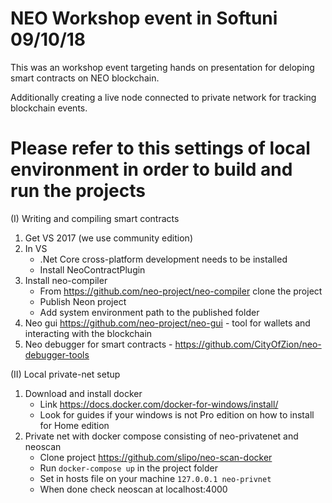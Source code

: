 # NEO Workshop event in Softuni 09/10/18

This was an workshop event targeting hands on presentation for deloping smart contracts on NEO blockchain.

Additionally creating a live node connected to private network for tracking blockchain events.

# Please refer to this settings of local environment in order to build and run the projects

(I) Writing and compiling smart contracts

1. Get VS 2017 (we use community edition)
2. In VS
	- .Net Core cross-platform development needs to be installed
	- Install NeoContractPlugin
3. Install neo-compiler
	- From https://github.com/neo-project/neo-compiler clone the project
	- Publish Neon project
	- Add system environment path to the published folder
4. Neo gui https://github.com/neo-project/neo-gui - tool for wallets and interacting with the blockchain
5. Neo debugger for smart contracts - https://github.com/CityOfZion/neo-debugger-tools


(II) Local private-net setup


1. Download and install docker
	- Link https://docs.docker.com/docker-for-windows/install/
	- Look for guides if your windows is not Pro edition on how to install for Home edition
2.  Private net with docker compose consisting of neo-privatenet and neoscan
	- Clone project https://github.com/slipo/neo-scan-docker
	- Run `docker-compose up` in the project folder
	- Set in hosts file on your machine `127.0.0.1 neo-privnet`
	- When done check neoscan at localhost:4000
